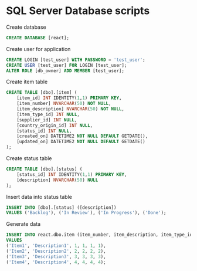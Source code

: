 # SQL Server Database scripts

 Create database
```sql
CREATE DATABASE [react];
```

 Create user for application
```sql
CREATE LOGIN [test_user] WITH PASSWORD = 'test_user';
CREATE USER [test_user] FOR LOGIN [test_user];
ALTER ROLE [db_owner] ADD MEMBER [test_user];
```

 Create item table
```sql
CREATE TABLE [dbo].[item] (
    [item_id] INT IDENTITY(1,1) PRIMARY KEY,
    [item_number] NVARCHAR(50) NOT NULL,
    [item_description] NVARCHAR(50) NOT NULL,
    [item_type_id] INT NULL,
    [supplier_id] INT NULL,
    [country_origin_id] INT NULL,
    [status_id] INT NULL,
    [created_on] DATETIME2 NOT NULL DEFAULT GETDATE(),
    [updated_on] DATETIME2 NOT NULL DEFAULT GETDATE()
);
```

 Create status table
```sql
CREATE TABLE [dbo].[status] (
    [status_id] INT IDENTITY(1,1) PRIMARY KEY,
    [description] NVARCHAR(50) NULL
);
```

 Insert data into status table
```sql
INSERT INTO [dbo].[status] ([description])
VALUES ('Backlog'), ('In Review'), ('In Progress'), ('Done');
```

 Generate data
```sql
INSERT INTO react.dbo.item (item_number, item_description, item_type_id, supplier_id, country_origin_id, status_id)
VALUES 
('Item1', 'Description1', 1, 1, 1, 1),
('Item2', 'Description2', 2, 2, 2, 2),
('Item3', 'Description3', 3, 3, 3, 3),
('Item4', 'Description4', 4, 4, 4, 4);
```